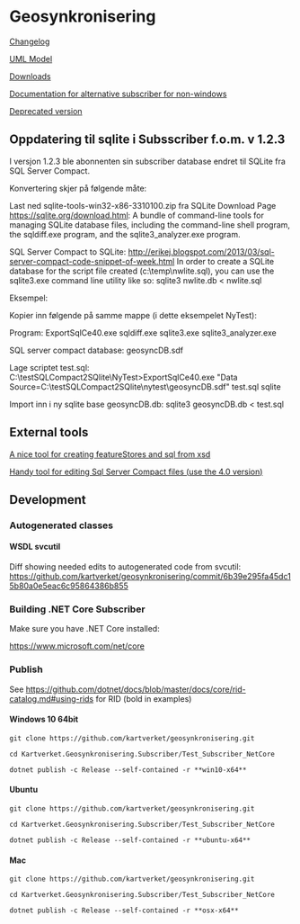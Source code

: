 # Geosynkronisering

[Changelog](./CHANGELOG.md)

[UML Model](https://rawgit.com/kartverket/geosynkronisering/master/uml/HTML/index.htm)

[Downloads](https://github.com/kartverket/geosynkronisering/releases)

[Documentation for alternative subscriber for non-windows](https://github.com/kartverket/geosynkronisering/tree/fixDotnetstandard/Kartverket.Geosynkronisering.Subscriber/Test_Subscriber_NetCore)

[Deprecated version](https://github.com/kartverket/CORESubscriber)

## Oppdatering til sqlite i Subsscriber f.o.m. v 1.2.3

I versjon 1.2.3 ble abonnenten sin subscriber database endret til SQLite fra SQL Server Compact.

Konvertering skjer på følgende måte:

Last ned sqlite-tools-win32-x86-3310100.zip fra SQLite Download Page https://sqlite.org/download.html: A bundle of command-line tools for managing SQLite database files, including the command-line shell program, the sqldiff.exe program, and the sqlite3_analyzer.exe program.

SQL Server Compact to SQLite: http://erikej.blogspot.com/2013/03/sql-server-compact-code-snippet-of-week.html In order to create a SQLite database for the script file created (c:\temp\nwlite.sql), you can use the sqlite3.exe command line utility like so: sqlite3 nwlite.db < nwlite.sql

Eksempel:

Kopier inn følgende på samme mappe (i dette eksempelet NyTest):

Program: ExportSqlCe40.exe sqldiff.exe sqlite3.exe sqlite3_analyzer.exe

SQL server compact database: geosyncDB.sdf

Lage scriptet test.sql: C:\testSQLCompact2SQlite\NyTest>ExportSqlCe40.exe "Data Source=C:\testSQLCompact2SQlite\nytest\geosyncDB.sdf" test.sql sqlite

Import inn i ny sqlite base geosyncDB.db: sqlite3 geosyncDB.db < test.sql

## External tools

[A nice tool for creating featureStores and sql from xsd](https://github.com/JuergenWeichand/deegree-cli-utility)

[Handy tool for editing Sql Server Compact files (use the 4.0 version)](https://github.com/ErikEJ/SqlCeToolbox/releases)

## Development

### Autogenerated classes

#### WSDL svcutil

Diff showing needed edits to autogenerated code from svcutil: https://github.com/kartverket/geosynkronisering/commit/6b39e295fa45dc15b80a0e5eac6c95864386b855

### Building .NET Core Subscriber

Make sure you have .NET Core installed:

https://www.microsoft.com/net/core

### Publish

See https://github.com/dotnet/docs/blob/master/docs/core/rid-catalog.md#using-rids for RID (bold in examples)

#### Windows 10 64bit

```
git clone https://github.com/kartverket/geosynkronisering.git

cd Kartverket.Geosynkronisering.Subscriber/Test_Subscriber_NetCore

dotnet publish -c Release --self-contained -r **win10-x64**
```

#### Ubuntu

```
git clone https://github.com/kartverket/geosynkronisering.git

cd Kartverket.Geosynkronisering.Subscriber/Test_Subscriber_NetCore

dotnet publish -c Release --self-contained -r **ubuntu-x64**
```

#### Mac

```
git clone https://github.com/kartverket/geosynkronisering.git

cd Kartverket.Geosynkronisering.Subscriber/Test_Subscriber_NetCore

dotnet publish -c Release --self-contained -r **osx-x64**
```
